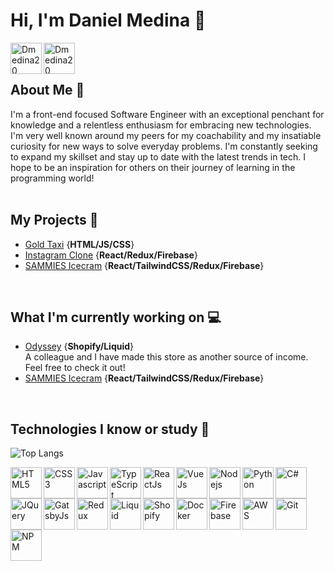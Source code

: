 <h1>Hi, I'm Daniel Medina 👋</h1>

<a href="https://www.linkedin.com/in/dannymedina007/" target="_blank" >
    <img align ="left" alt="Dmedina20 LinkedIN" width="50px" src ="https://img.icons8.com/?size=256&id=13930&format=png" />
</a>
  <a href="https://groupme.com/contact/118236846/aZTMM6Z8" target="_blank" >
    <img align ="left" alt="Dmedina20 GroupMe" width="50px" src ="https://img.icons8.com/?size=256&id=6Ckr1k4WdDNB&format=png" />
</a>
  
<br/>
<br/>
<h2>About Me 🎩</h2>
I'm a front-end focused Software Engineer with an exceptional penchant for knowledge and a relentless enthusiasm for embracing new technologies. I'm very well known around my peers for my coachability and my insatiable curiosity for new ways to solve everyday problems. I'm constantly seeking to expand my skillset and stay up to date with the latest trends in tech. I hope to be an inspiration for others on their journey of learning in the programming world!
<br/>
<br/>




<h2>My Projects 👾</h2>

- [Gold Taxi](https://goldtaxi.taximachine.com) {**HTML/JS/CSS**}
- [Instagram Clone](https://github.com/Dmedina20/Instagram-Clone) {**React/Redux/Firebase**}
- [SAMMIES Icecram](https://github.com/Dmedina20/sammies) {**React/TailwindCSS/Redux/Firebase**}
  
<br/>

  <h2>What I'm currently working on 💻</h2> 
  
- [Odyssey](https://shop-odyssey.com) {**Shopify/Liquid**}<br/>
  A colleague and I have made this store as another source of income. Feel free to check it out!
- [SAMMIES Icecram](https://sammies.netlify.app) {**React/TailwindCSS/Redux/Firebase**}
<br/>

<h2>Technologies I know or study 🤖 </h2> 

 ![Top Langs](https://github-readme-stats.vercel.app/api/top-langs/?username=Dmedina20&layout=compact)
 <br/>

<img align ="left" width="50px" title="HTML5" src ="https://img.icons8.com/?size=512&id=20909&format=png"/>
<img align ="left" width="50px" title="CSS3" src ="https://img.icons8.com/?size=512&id=21278&format=png"/>
<img align ="left" width="50px" title="Javascript" src ="https://img.icons8.com/?size=256&id=108784&format=png"/>
<img align ="left" width="50px" title="TypeScript" src ="https://img.icons8.com/?size=256&id=uJM6fQYqDaZK&format=png"/>
<img align ="left" width="50px" title="ReactJs" src ="https://img.icons8.com/?size=512&id=123603&format=png"/>
<img align ="left" width="50px" title="VueJs" src ="https://img.icons8.com/?size=512&id=rY6agKizO9eb&format=png"/>
<img align ="left" width="50px" title="Nodejs" src ="https://img.icons8.com/?size=512&id=54087&format=png"/>
<img align ="left" width="50px" title="Python" src ="https://img.icons8.com/?size=512&id=13441&format=png"/>
<img align ="left" width="50px" title="C#" src ="https://img.icons8.com/?size=512&id=55205&format=png"/>
<img align ="left" width="50px" title="JQuery" src ="https://img.icons8.com/?size=512&id=HKNzD81eiiSc&format=png"/>
<img align ="left" width="50px" title="GatsbyJs" src ="https://img.icons8.com/?size=512&id=zGuJihUOHoUB&format=png"/>
<img align ="left" width="50px" title="Redux" src ="https://img.icons8.com/?size=512&id=jD-fJzVguBmw&format=png"/>
<img align ="left" width="50px" title="Liquid" src ="https://img.icons8.com/?size=512&id=13101&format=png"/>
<img align ="left" width="50px" title="Shopify" src ="https://img.icons8.com/?size=512&id=uSHYbs6PJfMT&format=png"/>
<img align ="left" width="50px" title="Docker" src ="https://img.icons8.com/?size=512&id=cdYUlRaag9G9&format=png"/>
<img align ="left" width="50px" title="Firebase" src ="https://img.icons8.com/?size=512&id=62452&format=png"/>
<img align ="left" width="50px" title="AWS" src ="https://img.icons8.com/?size=512&id=33039&format=png"/>
<img align ="left" width="50px" title="Git" src ="https://img.icons8.com/?size=512&id=20906&format=png"/>
<img align ="left" width="50px" title="NPM" src ="https://img.icons8.com/?size=512&id=24895&format=png"/>







 





